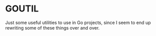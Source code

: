 # GOUTIL

Just some useful utilities to use in Go projects, since I seem to end up rewriting some of these things over and over.
